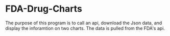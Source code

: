 # FDA-Drug-Charts
The purpose of this program is to call an api, download the Json data, and display the inforamtion on two charts. The data is pulled from the FDA's api.
